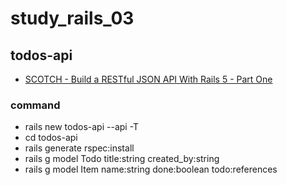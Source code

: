 # study_rails_03

## todos-api

- [SCOTCH - Build a RESTful JSON API With Rails 5 - Part One](https://scotch.io/tutorials/build-a-restful-json-api-with-rails-5-part-one)

### command

- rails new todos-api --api -T
- cd todos-api
- rails generate rspec:install
- rails g model Todo title:string created_by:string
- rails g model Item name:string done:boolean todo:references